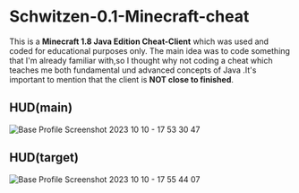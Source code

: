 
# Schwitzen-0.1-Minecraft-cheat

This is a <strong>Minecraft 1.8 Java Edition Cheat-Client</strong> which was used and coded for educational purposes only. The main idea was to code something that I'm already familiar with,so I thought why not coding a cheat which teaches me both fundamental und advanced concepts of Java .It's important to mention that the client is <strong>NOT close to finished</strong>.


## HUD(main)

![Base Profile Screenshot 2023 10 10 - 17 53 30 47](https://github.com/BenAmSchwitzen/Schwitzen-0.1-Minecraft-cheat/assets/135648700/41880ec9-f93f-44f7-95a7-c0e887bd81ee)


## HUD(target)

![Base Profile Screenshot 2023 10 10 - 17 55 44 07](https://github.com/BenAmSchwitzen/Schwitzen-0.1-Minecraft-cheat/assets/135648700/10af70c5-8776-429c-a8b7-6e347de4edaa)
